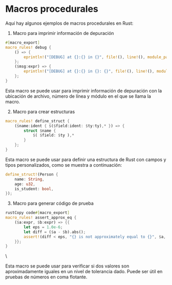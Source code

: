 # Macros procedurales

Aquí hay algunos ejemplos de macros procedurales en Rust:

1. Macro para imprimir información de depuración

```rust
#[macro_export]
macro_rules! debug {
    () => {
        eprintln!("[DEBUG] at {}:{} in {}", file!(), line!(), module_path!());
    };
    ($msg:expr) => {
        eprintln!("[DEBUG] at {}:{} in {}: {}", file!(), line!(), module_path!(), $msg);
    };
}
```

Esta macro se puede usar para imprimir información de depuración con la ubicación de archivo, número de línea y módulo en el que se llama la macro.

2. Macro para crear estructuras

```rust
macro_rules! define_struct {
    ($name:ident { $($field:ident: $ty:ty),* }) => {
        struct $name {
            $( $field: $ty ),*
        }
    };
}
```

Esta macro se puede usar para definir una estructura de Rust con campos y tipos personalizados, como se muestra a continuación:

```rust
define_struct!(Person {
    name: String,
    age: u32,
    is_student: bool,
});
```

3. Macro para generar código de prueba

```rust
rustCopy code#[macro_export]
macro_rules! assert_approx_eq {
    ($a:expr, $b:expr) => {{
        let eps = 1.0e-6;
        let diff = ($a - $b).abs();
        assert!(diff < eps, "{} is not approximately equal to {}", $a, $b);
    }};
}
```

\


Esta macro se puede usar para verificar si dos valores son aproximadamente iguales en un nivel de tolerancia dado. Puede ser útil en pruebas de números en coma flotante.
